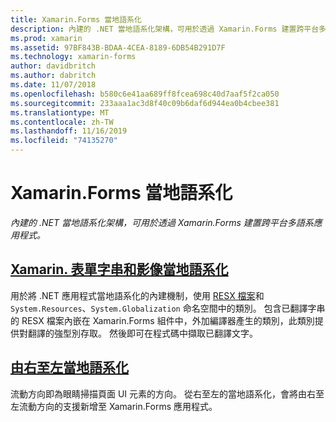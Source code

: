 ```yaml
---
title: Xamarin.Forms 當地語系化
description: 內建的 .NET 當地語系化架構，可用於透過 Xamarin.Forms 建置跨平台多語系應用程式。 文字和影像可以當地語系化，且應用程式可支援由右至左的文字方向。
ms.prod: xamarin
ms.assetid: 97BF843B-BDAA-4CEA-8189-6DB54B291D7F
ms.technology: xamarin-forms
author: davidbritch
ms.author: dabritch
ms.date: 11/07/2018
ms.openlocfilehash: b580c6e41aa689ff8fcea698c40d7aaf5f2ca050
ms.sourcegitcommit: 233aaa1ac3d8f40c09b6daf6d944ea0b4cbee381
ms.translationtype: MT
ms.contentlocale: zh-TW
ms.lasthandoff: 11/16/2019
ms.locfileid: "74135270"
---
```

# <a name="xamarinforms-localization"></a>Xamarin.Forms 當地語系化

_內建的 .NET 當地語系化架構，可用於透過 Xamarin.Forms 建置跨平台多語系應用程式。_

## <a name="xamarinforms-string-and-image-localizationtextmd"></a>[Xamarin. 表單字串和影像當地語系化](text.md)

用於將 .NET 應用程式當地語系化的內建機制，使用 [RESX 檔案](https://docs.microsoft.com/dotnet/framework/resources/creating-resource-files-for-desktop-apps#resources-in-resx-files)和 `System.Resources`、`System.Globalization` 命名空間中的類別。 包含已翻譯字串的 RESX 檔案內嵌在 Xamarin.Forms 組件中，外加編譯器產生的類別，此類別提供對翻譯的強型別存取。 然後即可在程式碼中擷取已翻譯文字。

## <a name="right-to-left-localizationright-to-leftmd"></a>[由右至左當地語系化](right-to-left.md)

流動方向即為眼睛掃描頁面 UI 元素的方向。 從右至左的當地語系化，會將由右至左流動方向的支援新增至 Xamarin.Forms 應用程式。
